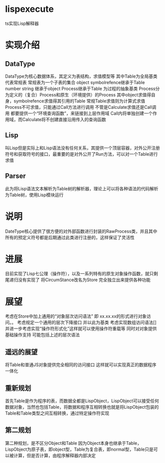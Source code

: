 # lispexecute
ts实现Lisp解释器
# 实现介绍
## DataType
DataType为核心数据体系，其定义为表结构，求值模型等 
其中Table为全局基类 
代表常规表 常规表为一个子表的集合 
object symbolrefence继承于Table 
number string 继承于object 
Process继承于Table 为过程的抽象基类 
Process分为定义的（复合）Process和原生（环境提供）的Process 
其中object求值得自身，symbolrefence求值得其引用的Table 
常规Table求值则为计算式求值 
Process不可求值，只能通过Call方法进行调用 
不管是Calculate求值还是Call调用 都要提供一个“环境查询函数”，来链接到上层作用域 
Call内将单独创建一个作用域，而Calculate将不创建直接沿用传入的查询函数 

## Lisp
叫Lisp但是实际上和Lisp语法没有任何关系，其提供一个顶层容器，对外公开注册符号和获取符号的接口，最重要的是对外公开了Run方法，可以对一个Table进行求值 

## Parser
此为将Lisp语法文本解析为Table树的解析器，理论上可以将各种语法的代码解析为Table树，使用Lisp模块运行 

# 说明
DateType核心提供了很方便的对外部函数进行封装的RawProcess类，并且其中所有的预定义符号都是后期通过此类进行注册的，这样保证了灵活性

# 进展
目前实现了Lisp七公理（操作符），以及一系列特有的原生对象操作函数，就只剩尾递归没有实现了 
将CircumStance改名为Store 完全独立出来提供各种功能 
# 展望
考虑在Store中加上通用的“对象层次访问语法” 即 xx.xx.xx的形式进行对象访问。。
考虑规定一个通用的层次下降接口 并以此为基类
考虑实现数组访问语法[] 并进一步考虑实现“操作符形式化”这样就可以使用操作符重载等 
同时对对象提供基础操作支持 可能包括上述的层次语法 
## 遥远的展望
将Table和普通JS对象提供完全相同的访问接口 这样就可以实现真正的数据程序一体化
## 重新规划
首先Table是作为程序的表，而数据全都是LispObject，LispObject可以接受任何数据对象，当然也包括Table，将数据和程序互相转换也就是将LispObject包装的Table和Table类型之间互相转换，通过特定操作符实现
## 第二规划
第二种规划，是不区分Object和Table 因为Object本身也继承于Table，LispObject为原子表，即object型，Table为复合表，即normal型，Table只是可以被计算，但是否计算，由程序解释器内部决定